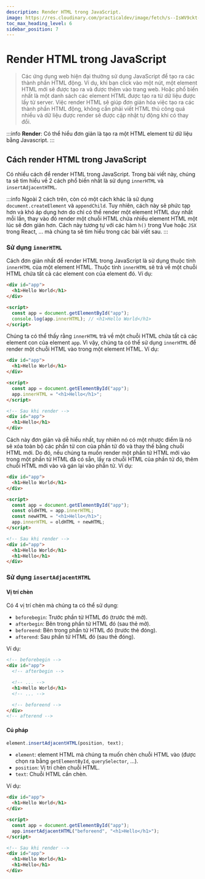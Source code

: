 ```yaml
---
description: Render HTML trong JavaScript.
image: https://res.cloudinary.com/practicaldev/image/fetch/s--IsWV9ckt--/c_limit%2Cf_auto%2Cfl_progressive%2Cq_auto%2Cw_880/https://thepracticaldev.s3.amazonaws.com/i/20t19qnkf0nd0y8ygsps.jpg
toc_max_heading_level: 6
sidebar_position: 7
---
```


# Render HTML trong JavaScript

> Các ứng dụng web hiện đại thường sử dụng JavaScript để tạo ra các thành phần HTML động. Ví dụ, khi bạn click vào một nút, một element HTML mới sẽ được tạo ra và được thêm vào trang web. Hoặc phổ biến nhất là một danh sách các element HTML được tạo ra từ dữ liệu được lấy từ server. Việc render HTML sẽ giúp đơn giản hóa việc tạo ra các thành phần HTML động, không cần phải viết HTML thủ công quá nhiều và dữ liệu được render sẽ được cập nhật tự động khi có thay đổi.

:::info
**Render**: Có thể hiểu đơn giản là tạo ra một HTML element từ dữ liệu bằng Javascript.
:::

## Cách render HTML trong JavaScript

Có nhiều cách để render HTML trong JavaScript. Trong bài viết này, chúng ta sẽ tìm hiểu về 2 cách phổ biến nhất là sử dụng `innerHTML` và `insertAdjacentHTML`.

:::info
Ngoài 2 cách trên, còn có một cách khác là sử dụng `document.createElement` và `appendChild`. Tuy nhiên, cách này sẽ phức tạp hơn và khó áp dụng hơn do chỉ có thể render một element HTML duy nhất mỗi lần, thay vào đó render một chuỗi HTML chứa nhiều element HTML một lúc sẽ đơn giản hơn. Cách này tương tự với các hàm `h()` trong Vue hoặc `JSX` trong React, ... mà chúng ta sẽ tìm hiểu trong các bài viết sau.
:::

### Sử dụng `innerHTML`

Cách đơn giản nhất để render HTML trong JavaScript là sử dụng thuộc tính `innerHTML` của một element HTML. Thuộc tính `innerHTML` sẽ trả về một chuỗi HTML chứa tất cả các element con của element đó. Ví dụ:

```html
<div id="app">
  <h1>Hello World</h1>
</div>

<script>
  const app = document.getElementById("app");
  console.log(app.innerHTML); // <h1>Hello World</h1>
</script>
```

Chúng ta có thể thấy rằng `innerHTML` trả về một chuỗi HTML chứa tất cả các element con của element `app`. Vì vậy, chúng ta có thể sử dụng `innerHTML` để render một chuỗi HTML vào trong một element HTML. Ví dụ:

```html
<div id="app">
  <h1>Hello World</h1>
</div>

<script>
  const app = document.getElementById("app");
  app.innerHTML = "<h1>Hello</h1>";
</script>

<!-- Sau khi render -->
<div id="app">
  <h1>Hello</h1>
</div>
```

Cách này đơn giản và dễ hiểu nhất, tuy nhiên nó có một nhược điểm là nó sẽ xóa toàn bộ các phần tử con của phần tử đó và thay thế bằng chuỗi HTML mới. Do đó, nếu chúng ta muốn render một phần tử HTML mới vào trong một phần tử HTML đã có sẵn, lấy ra chuỗi HTML của phần tử đó, thêm chuỗi HTML mới vào và gán lại vào phần tử. Ví dụ:

```html
<div id="app">
  <h1>Hello World</h1>
</div>

<script>
  const app = document.getElementById("app");
  const oldHTML = app.innerHTML;
  const newHTML = "<h1>Hello</h1>";
  app.innerHTML = oldHTML + newHTML;
</script>

<!-- Sau khi render -->
<div id="app">
  <h1>Hello World</h1>
  <h1>Hello</h1>
</div>
```

### Sử dụng `insertAdjacentHTML`

#### Vị trí chèn

Có 4 vị trí chèn mà chúng ta có thể sử dụng:

- `beforebegin`: Trước phần tử HTML đó (trước thẻ mở).
- `afterbegin`: Bên trong phần tử HTML đó (sau thẻ mở).
- `beforeend`: Bên trong phần tử HTML đó (trước thẻ đóng).
- `afterend`: Sau phần tử HTML đó (sau thẻ đóng).

Ví dụ:

```html
<!-- beforebegin -->
<div id="app">
  <!-- afterbegin -->

  <!-- ... -->
  <h1>Hello World</h1>
  <!-- ... -->

  <!-- beforeend -->
</div>
<!-- afterend -->
```

#### Cú pháp

```js
element.insertAdjacentHTML(position, text);
```

- `element`: element HTML mà chúng ta muốn chèn chuỗi HTML vào (được chọn ra bằng `getElementById`, `querySelector`, ...).
- `position`: Vị trí chèn chuỗi HTML.
- `text`: Chuỗi HTML cần chèn.

Ví dụ:

```html
<div id="app">
  <h1>Hello World</h1>
</div>

<script>
  const app = document.getElementById("app");
  app.insertAdjacentHTML("beforeend", "<h1>Hello</h1>");
</script>

<!-- Sau khi render -->
<div id="app">
  <h1>Hello World</h1>
  <h1>Hello</h1>
</div>
```
